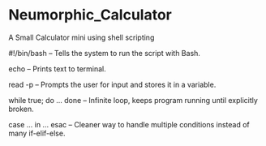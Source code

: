 # Neumorphic_Calculator
A Small Calculator mini using shell scripting

#!/bin/bash – Tells the system to run the script with Bash.

echo – Prints text to terminal.

read -p – Prompts the user for input and stores it in a variable.

while true; do ... done – Infinite loop, keeps program running until explicitly broken.

case ... in ... esac – Cleaner way to handle multiple conditions instead of many if-elif-else.


